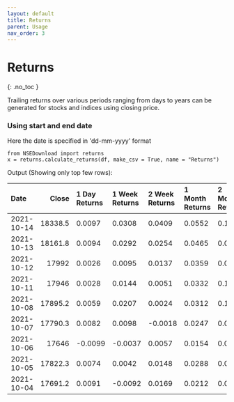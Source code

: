 ```yaml
---
layout: default
title: Returns
parent: Usage
nav_order: 3
---
```


# **Returns**
{: .no_toc }

Trailing returns over various periods ranging from days to years can be generated for stocks and indices using closing price.


### **Using start and end date** 
Here the date is specified in 'dd-mm-yyyy' format

```
from NSEDownload import returns
x = returns.calculate_returns(df, make_csv = True, name = "Returns")
```
Output (Showing only top few rows):

| Date       |    Close | 1 Day Returns   | 1 Week Returns   | 2 Week Returns   | 1 Month Returns   | 2 Month Returns   | 3 Month Returns   | 6 Month Returns   | 9 Month Returns   | 1 Year Returns   | 2 Year Returns   |
|:-----------|---------:|:----------------|:-----------------|:-----------------|:------------------|:------------------|:------------------|:------------------|:------------------|:-----------------|:-----------------|
| 2021-10-14 | 18338.5  | 0.0097          | 0.0308           | 0.0409           | 0.0552            | 0.1095            | 0.1516            | 0.2577            | 0.2564            | 0.5319           | 0.6047           |
| 2021-10-13 | 18161.8  | 0.0094          | 0.0292           | 0.0254           | 0.0465            | 0.0988            | 0.1456            | 0.2521            | 0.247             | 0.5218           | 0.6014           |
| 2021-10-12 | 17992    | 0.0026          | 0.0095           | 0.0137           | 0.0359            | 0.0995            | 0.1378            | 0.2404            | 0.2354            | 0.508            | 0.5915           |
| 2021-10-11 | 17946    | 0.0028          | 0.0144           | 0.0051           | 0.0332            | 0.1022            | 0.1436            | 0.254             | 0.239             | 0.5063           | 0.5874           |
| 2021-10-08 | 17895.2  | 0.0059          | 0.0207           | 0.0024           | 0.0312            | 0.102             | 0.1406            | 0.2063            | 0.2473            | 0.5121           | 0.5818           |
| 2021-10-07 | 17790.3  | 0.0082          | 0.0098           | -0.0018          | 0.0247            | 0.0956            | 0.1311            | 0.1961            | 0.2584            | 0.5155           | 0.5989           |
| 2021-10-06 | 17646    | -0.0099         | -0.0037          | 0.0057           | 0.0154            | 0.0867            | 0.1112            | 0.1908            | 0.2474            | 0.5131           | 0.586            |
| 2021-10-05 | 17822.3  | 0.0074          | 0.0042           | 0.0148           | 0.0288            | 0.0938            | 0.1267            | 0.2138            | 0.2551            | 0.5493           | 0.5949           |
| 2021-10-04 | 17691.2  | 0.0091          | -0.0092          | 0.0169           | 0.0212            | 0.0881            | 0.1173            | 0.2086            | 0.2518            | 0.5496           | 0.5831           |
